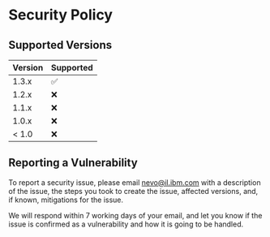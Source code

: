 # Security Policy

## Supported Versions

| Version | Supported          |
| ------- | ------------------ |
| 1.3.x   | :white_check_mark: |
| 1.2.x   | :x:                |
| 1.1.x   | :x:                |
| 1.0.x   | :x:                |
| < 1.0   | :x:                |

## Reporting a Vulnerability

To report a security issue, please email nevo@il.ibm.com with a description of the issue,
the steps you took to create the issue, affected versions, and, if known, mitigations for the issue.

We will respond within 7 working days of your email, and let you know if the issue is confirmed as a vulnerability and how it is going to be handled.
